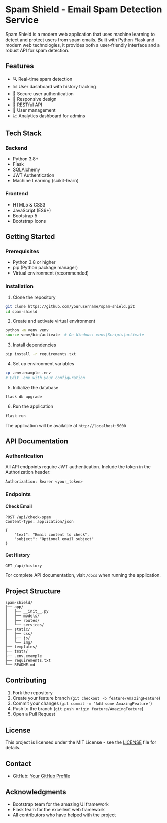 # Spam Shield - Email Spam Detection Service


Spam Shield is a modern web application that uses machine learning to detect and protect users from spam emails. Built with Python Flask and modern web technologies, it provides both a user-friendly interface and a robust API for spam detection.

## Features

- 🔍 Real-time spam detection
- 📊 User dashboard with history tracking
- 🔐 Secure user authentication
- 📱 Responsive design
- 🔌 RESTful API
- 👥 User management
- 📈 Analytics dashboard for admins

## Tech Stack

### Backend
- Python 3.8+
- Flask
- SQLAlchemy
- JWT Authentication
- Machine Learning (scikit-learn)

### Frontend
- HTML5 & CSS3
- JavaScript (ES6+)
- Bootstrap 5
- Bootstrap Icons

## Getting Started

### Prerequisites
- Python 3.8 or higher
- pip (Python package manager)
- Virtual environment (recommended)

### Installation

1. Clone the repository
```bash
git clone https://github.com/yourusername/spam-shield.git
cd spam-shield
```

2. Create and activate virtual environment
```bash
python -m venv venv
source venv/bin/activate  # On Windows: venv\Scripts\activate
```

3. Install dependencies
```bash
pip install -r requirements.txt
```

4. Set up environment variables
```bash
cp .env.example .env
# Edit .env with your configuration
```

5. Initialize the database
```bash
flask db upgrade
```

6. Run the application
```bash
flask run
```

The application will be available at `http://localhost:5000`

## API Documentation

### Authentication
All API endpoints require JWT authentication. Include the token in the Authorization header:
```
Authorization: Bearer <your_token>
```

### Endpoints

#### Check Email
```http
POST /api/check-spam
Content-Type: application/json

{
    "text": "Email content to check",
    "subject": "Optional email subject"
}
```

#### Get History
```http
GET /api/history
```

For complete API documentation, visit `/docs` when running the application.

## Project Structure
```
spam-shield/
├── app/
│   ├── __init__.py
│   ├── models/
│   ├── routes/
│   └── services/
├── static/
│   ├── css/
│   ├── js/
│   └── img/
├── templates/
├── tests/
├── .env.example
├── requirements.txt
└── README.md
```

## Contributing

1. Fork the repository
2. Create your feature branch (`git checkout -b feature/AmazingFeature`)
3. Commit your changes (`git commit -m 'Add some AmazingFeature'`)
4. Push to the branch (`git push origin feature/AmazingFeature`)
5. Open a Pull Request

## License

This project is licensed under the MIT License - see the [LICENSE](LICENSE) file for details.

## Contact

- GitHub: [Your GitHub Profile](https://github.com/loka1)

## Acknowledgments

- Bootstrap team for the amazing UI framework
- Flask team for the excellent web framework
- All contributors who have helped with the project 
